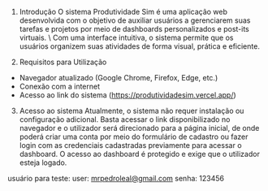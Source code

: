 1. Introdução
O sistema Produtividade Sim é uma aplicação web desenvolvida com o objetivo de auxiliar usuários a gerenciarem suas tarefas e projetos por meio de dashboards personalizados e post-its virtuais. \ Com uma interface intuitiva, o sistema permite que os usuários organizem suas atividades de forma visual, prática e eficiente. 

2. Requisitos para Utilização
- Navegador atualizado (Google Chrome, Firefox, Edge, etc.)
- Conexão com a internet
- Acesso ao link do sistema (https://produtividadesim.vercel.app/)

3. Acesso ao sistema
Atualmente, o sistema não requer instalação ou configuração adicional. Basta acessar o link disponibilizado no navegador e o utilizador será direcionado para a página inicial, de onde poderá criar uma conta por meio do formulário de cadastro ou fazer login com as credenciais cadastradas previamente para acessar o dashboard. O acesso ao dashboard é protegido e exige que o utilizador esteja logado.

usuário para teste:
user: mrpedroleal@gmail.com 
senha: 123456
